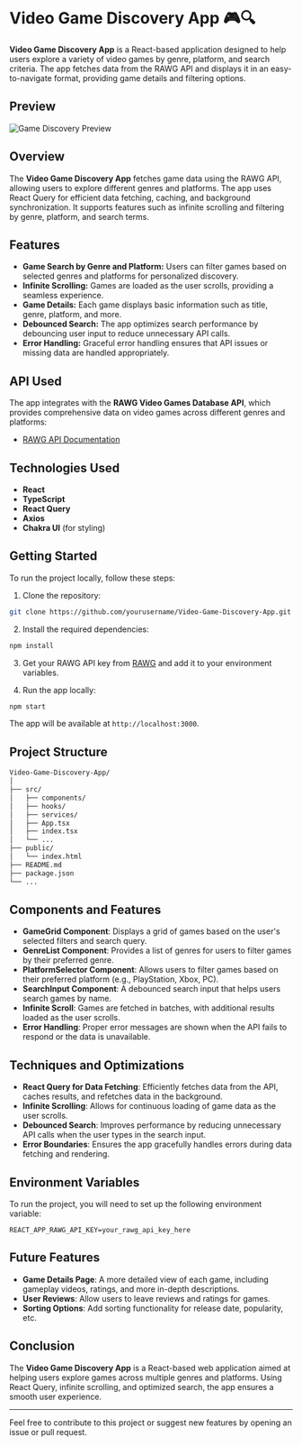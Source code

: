 
# Video Game Discovery App 🎮🔍

**Video Game Discovery App** is a React-based application designed to help users explore a variety of video games by genre, platform, and search criteria. The app fetches data from the RAWG API and displays it in an easy-to-navigate format, providing game details and filtering options.

## Preview

![Game Discovery Preview](./game-discovery-preview.gif)

## Overview

The **Video Game Discovery App** fetches game data using the RAWG API, allowing users to explore different genres and platforms. The app uses React Query for efficient data fetching, caching, and background synchronization. It supports features such as infinite scrolling and filtering by genre, platform, and search terms.

## Features

- **Game Search by Genre and Platform:** Users can filter games based on selected genres and platforms for personalized discovery.
- **Infinite Scrolling:** Games are loaded as the user scrolls, providing a seamless experience.
- **Game Details:** Each game displays basic information such as title, genre, platform, and more.
- **Debounced Search:** The app optimizes search performance by debouncing user input to reduce unnecessary API calls.
- **Error Handling:** Graceful error handling ensures that API issues or missing data are handled appropriately.

## API Used

The app integrates with the **RAWG Video Games Database API**, which provides comprehensive data on video games across different genres and platforms:

- [RAWG API Documentation](https://rawg.io/apidocs)

## Technologies Used

- **React**
- **TypeScript**
- **React Query**
- **Axios**
- **Chakra UI** (for styling)

## Getting Started

To run the project locally, follow these steps:

1. Clone the repository:

```bash
git clone https://github.com/yourusername/Video-Game-Discovery-App.git
```

2. Install the required dependencies:

```bash
npm install
```

3. Get your RAWG API key from [RAWG](https://rawg.io/apidocs) and add it to your environment variables.

4. Run the app locally:

```bash
npm start
```

The app will be available at `http://localhost:3000`.

## Project Structure

```bash
Video-Game-Discovery-App/
│
├── src/
│   ├── components/
│   ├── hooks/
│   ├── services/
│   ├── App.tsx
│   ├── index.tsx
│   └── ...
├── public/
│   └── index.html
├── README.md
├── package.json
└── ...
```

## Components and Features

- **GameGrid Component**: Displays a grid of games based on the user's selected filters and search query.
- **GenreList Component**: Provides a list of genres for users to filter games by their preferred genre.
- **PlatformSelector Component**: Allows users to filter games based on their preferred platform (e.g., PlayStation, Xbox, PC).
- **SearchInput Component**: A debounced search input that helps users search games by name.
- **Infinite Scroll**: Games are fetched in batches, with additional results loaded as the user scrolls.
- **Error Handling**: Proper error messages are shown when the API fails to respond or the data is unavailable.

## Techniques and Optimizations

- **React Query for Data Fetching**: Efficiently fetches data from the API, caches results, and refetches data in the background.
- **Infinite Scrolling**: Allows for continuous loading of game data as the user scrolls.
- **Debounced Search**: Improves performance by reducing unnecessary API calls when the user types in the search input.
- **Error Boundaries**: Ensures the app gracefully handles errors during data fetching and rendering.

## Environment Variables

To run the project, you will need to set up the following environment variable:

```env
REACT_APP_RAWG_API_KEY=your_rawg_api_key_here
```

## Future Features

- **Game Details Page**: A more detailed view of each game, including gameplay videos, ratings, and more in-depth descriptions.
- **User Reviews**: Allow users to leave reviews and ratings for games.
- **Sorting Options**: Add sorting functionality for release date, popularity, etc.

## Conclusion

The **Video Game Discovery App** is a React-based web application aimed at helping users explore games across multiple genres and platforms. Using React Query, infinite scrolling, and optimized search, the app ensures a smooth user experience.

---

Feel free to contribute to this project or suggest new features by opening an issue or pull request.
